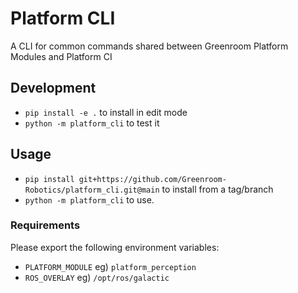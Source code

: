 # Platform CLI

A CLI for common commands shared between Greenroom Platform Modules and Platform CI

## Development

* `pip install -e .` to install in edit mode
* `python -m platform_cli` to test it

## Usage

* `pip install git+https://github.com/Greenroom-Robotics/platform_cli.git@main` to install from a tag/branch
* `python -m platform_cli` to use.

### Requirements

Please export the following environment variables:
* `PLATFORM_MODULE` eg) `platform_perception`
* `ROS_OVERLAY` eg) `/opt/ros/galactic`
